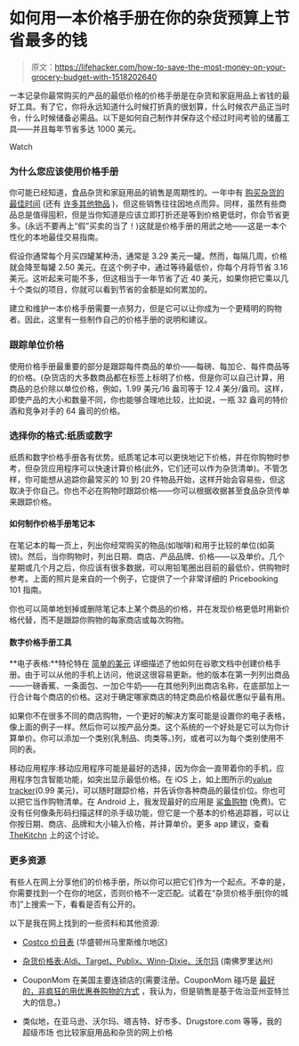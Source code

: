 # 如何用一本价格手册在你的杂货预算上节省最多的钱

> 原文：<https://lifehacker.com/how-to-save-the-most-money-on-your-grocery-budget-with-1518202640>

一本记录你最常购买的产品的最低价格的价格手册是在杂货和家庭用品上省钱的最好工具。有了它，你将永远知道什么时候打折真的很划算，什么时候农产品正当时令，什么时候储备必需品。以下是如何自己制作并保存这个经过时间考验的储蓄工具——并且每年节省多达 1000 美元。

Watch

### 为什么您应该使用价格手册

你可能已经知道，食品杂货和家庭用品的销售是周期性的。一年中有 [购买杂货的最佳时间](https://lifehacker.com/a-month-by-month-guide-to-grocery-sales-5877851) (还有 [许多其他物品](http://lifehacker.com/the-best-time-to-buy-anything-during-the-year-5973864) )，但这些销售往往因地点而异。同样，虽然有些商品总是值得囤积，但是当你知道是应该立即打折还是等到价格更低时，你会节省更多。(永远不要再上“假”买卖的当了！)这就是价格手册的用武之地——这是一本个性化的本地最佳交易指南。

假设你通常每个月买四罐某种汤，通常是 3.29 美元一罐。然而，每隔几周，价格就会降至每罐 2.50 美元。在这个例子中，通过等待最低价，你每个月将节省 3.16 美元。这听起来可能不多，但这相当于一年节省了近 40 美元，如果你把它乘以几十个类似的项目，你就可以看到节省的金额是如何累加的。

建立和维护一本价格手册需要一点努力，但是它可以让你成为一个更精明的购物者。因此，这里有一些制作自己的价格手册的说明和建议。

### 跟踪单位价格

使用价格手册最重要的部分是跟踪每件商品的单价——每磅、每加仑、每件商品等的价格。(杂货店的大多数商品都在标签上标明了价格，但是你可以自己计算，用商品的总价除以单位价格，例如，1.99 美元/16 盎司等于 12.4 美分/盎司。这样，即使产品的大小和数量不同，你也能够合理地比较，比如说，一瓶 32 盎司的特价酒和竞争对手的 64 盎司的价格。

### 选择你的格式:纸质或数字

纸质和数字价格手册各有优势。纸质笔记本可以更快地记下价格，并在你购物时参考，但杂货应用程序可以快速计算价格(此外，它们还可以作为杂货清单)。不管怎样，你可能想从追踪你最常买的 10 到 20 件物品开始，这样开始会容易些，但这取决于你自己。你也不必在购物时跟踪价格——你可以根据收据甚至食品杂货传单来跟踪价格。

#### 如何制作价格手册笔记本

在笔记本的每一页上，列出你经常购买的物品(如咖啡)和用于比较的单位(如英镑)。然后，当你购物时，列出日期、商店、产品品牌、价格——以及单价。几个星期或几个月之后，你应该有很多数据，可以用铅笔圈出目前的最低价，供购物时参考。上面的照片是来自的一个例子，它提供了一个非常详细的 Pricebooking 101 指南。

你也可以简单地划掉或删除笔记本上某个商品的价格，并在发现价格更低时用新价格代替，而不是跟踪你购物的每家商店或每次购物。

#### 数字价格手册工具

**电子表格:**特伦特在 [简单的美元](http://www.thesimpledollar.com/building-an-electronic-price-book/) 详细描述了他如何在谷歌文档中创建价格手册。由于可以从他的手机上访问，他说这很容易更新。他的版本在第一列列出商品——一磅香蕉、一条面包、一加仑牛奶——在其他列列出商店名称，在底部加上一行合计每个商店的价格。这对于确定哪家商店的特定商品价格最优惠似乎最有用。

如果你不在很多不同的商店购物，一个更好的解决方案可能是设置你的电子表格，像上面的例子一样。然后你可以按产品分类。这个系统的一个好处是它可以为你计算单价。你可以添加一个类别(乳制品、肉类等。)列，或者可以为每个类别使用不同的表。

移动应用程序:移动应用程序可能是最好的选择，因为你会一直带着你的手机，应用程序包含智能功能，如突出显示最低价格。在 iOS 上，如上图所示的[value tracker](https://itunes.apple.com/us/app/valuetracker/id553352841?mt=8)(0.99 美元)，可以随时跟踪价格，并告诉你各种商品的最佳价位。你也可以把它当作购物清单。在 Android 上，我发现最好的应用是 [鲨鱼购物](https://play.google.com/store/apps/details?id=com.sharkyshopping.free) (免费)。它没有任何像条形码扫描这样的杀手级功能，但它是一个基本的价格追踪器，可以让你按日期、商店、品牌和大小输入价格，并计算单价。更多 app 建议，查看 [TheKitchn](http://www.thekitchn.com/apps-to-make-me-a-better-comparison-shopper-at-the-grocery-store-good-questions-185970) 上的这个讨论。

### 更多资源

有些人在网上分享他们的价格手册，所以你可以把它们作为一个起点。不幸的是，你需要找到一个在你的地区，否则价格不一定匹配。试着在“杂货价格手册[你的城市]”上搜索一下，看看是否有公开的。

以下是我在网上找到的一些资料和其他资源:

*   [Costco 价目表](http://practical-stewardship.com/food/costco-quarterly-natural-organic-price-list-update/) (华盛顿州马里斯维尔地区)
*   [杂货价格表:Aldi、Target、Publix、Winn-Dixie、沃尔玛](http://www.frugalityisfree.com/category/grocery-price-list) (南佛罗里达州)
*   CouponMom 在美国主要连锁店的(需要注册。CouponMom 碰巧是 [最好的，非疯狂的用优惠券购物的方式](https://lifehacker.com/the-best-non-crazy-ways-to-use-grocery-coupons-5860079) ，我认为，但是销售是基于佐治亚州亚特兰大的信息。)

*   类似地，在亚马逊、沃尔玛、塔吉特、好市多、Drugstore.com 等等，我的超级市场 也比较家庭用品和杂货的网上价格